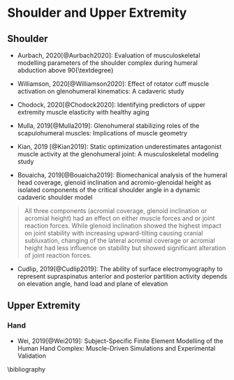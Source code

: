 # Shoulder and Upper Extremity



## Shoulder

- Aurbach, 2020[@Aurbach2020]: Evaluation of musculoskeletal modelling parameters of the shoulder complex during humeral abduction above 90{\textdegree}

- Williamson, 2020[@Williamson2020]: Effect of rotator cuff muscle activation on glenohumeral kinematics: A cadaveric study

- Chodock, 2020[@Chodock2020]: Identifying predictors of upper extremity muscle elasticity with healthy aging

- Mulla, 2019[@Mulla2019]: Glenohumeral stabilizing roles of the scapulohumeral muscles: Implications of muscle geometry


- Kian, 2019 [@Kian2019]: Static optimization underestimates antagonist muscle activity at the glenohumeral joint: A musculoskeletal modeling study

- Bouaicha, 2019[@Bouaicha2019]: Biomechanical analysis of the humeral head coverage, glenoid inclination and acromio-glenoidal height as isolated components of the critical shoulder angle in a dynamic cadaveric shoulder model

> All three components (acromial coverage, glenoid inclination or acromial height) had an effect on either muscle forces and or joint reaction forces. While glenoid inclination showed the highest impact on joint stability with increasing upward-tilting causing cranial subluxation, changing of the lateral acromial coverage or acromial height had less influence on stability but showed significant alteration of joint reaction forces.

- Cudlip, 2019[@Cudlip2019]: The ability of surface electromyography to represent supraspinatus anterior and posterior partition activity depends on elevation angle, hand load and plane of elevation



## Upper Extremity

### Hand

- Wei, 2019[@Wei2019]: Subject-Specific Finite Element Modelling of the Human Hand Complex: Muscle-Driven Simulations and Experimental Validation

\bibliography
